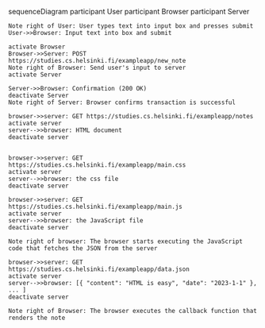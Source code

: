 sequenceDiagram
    participant User
    participant Browser
    participant Server

    Note right of User: User types text into input box and presses submit
    User->>Browser: Input text into box and submit

    activate Browser
    Browser->>Server: POST https://studies.cs.helsinki.fi/exampleapp/new_note
    Note right of Browser: Send user's input to server
    activate Server

    Server->>Browser: Confirmation (200 OK)
    deactivate Server
    Note right of Server: Browser confirms transaction is successful

    browser->>server: GET https://studies.cs.helsinki.fi/exampleapp/notes
    activate server
    server-->>browser: HTML document
    deactivate server

  
    browser->>server: GET https://studies.cs.helsinki.fi/exampleapp/main.css
    activate server
    server-->>browser: the css file
    deactivate server

    browser->>server: GET https://studies.cs.helsinki.fi/exampleapp/main.js
    activate server
    server-->>browser: the JavaScript file
    deactivate server

    Note right of browser: The browser starts executing the JavaScript code that fetches the JSON from the server

    browser->>server: GET https://studies.cs.helsinki.fi/exampleapp/data.json
    activate server
    server-->>browser: [{ "content": "HTML is easy", "date": "2023-1-1" }, ... ]
    deactivate server
  
    Note right of Browser: The browser executes the callback function that renders the note